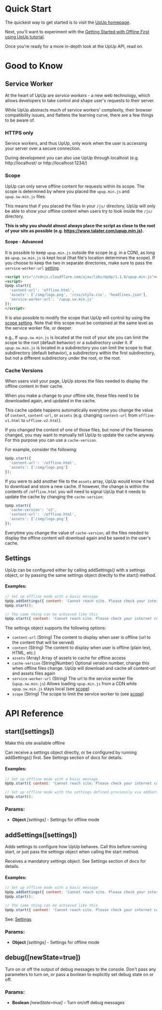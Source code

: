 

<!-- Start src/upup.js -->

# Quick Start

The quickest way to get started is to visit the [UpUp homepage](https://www.talater.com/upup/).

Next, you'll want to experiment with the [Getting Started with Offline First using UpUp tutorial](https://www.talater.com/upup/getting-started-with-offline-first.html).

Once you're ready for a more in-depth look at the UpUp API, read on.

# Good to Know

## Service Worker

At the heart of UpUp are *service workers* - a new web technology, which allows developers to take control and shape user's requests to their server.

While UpUp abstracts much of service workers' complexity, their browser compatibility issues, and flattens the learning curve, there are a few things to be aware of.

### HTTPS only

Service workers, and thus UpUp, only work when the user is accessing your server over a secure connection.

During development you can also use UpUp through localhost (e.g. http://localhost/ or http://localhost:1234/)

### Scope

UpUp can only serve offline content for requests within its scope. The scope is determined by where you placed the `upup.min.js` and `upup.sw.min.js` files.

This means that if you placed the files in your `/js/` directory, UpUp will only be able to show your offline content when users try to look inside the `/js/` directory.

**This is why you should almost always place the script as close to the root of your site as possible (e.g. https://www.talater.com/upup.min.js).**

#### Scope - Advanced
It is possible to keep `upup.min.js` outside the scope (e.g. in a CDN), as long as `upup.sw.min.js` is kept local (that file's location determines the scope).
If you choose to keep the two in separate directories, make sure to pass the `service-worker-url` [setting](https://github.com/TalAter/UpUp/tree/master/docs#settings).
````html
<script src="//cdnjs.cloudflare.com/ajax/libs/UpUp/1.1.0/upup.min.js"></script>
<script>
UpUp.start({
  'content-url': 'offline.html',
  'assets': ['/img/logo.png', '/css/style.css', 'headlines.json'],
  'service-worker-url': '/upup.sw.min.js'
});
</script>
````

It is also possible to modify the scope that UpUp will control by using the [scope setting](https://github.com/TalAter/UpUp/tree/master/docs#settings). Note that this scope must be contained at the same level as the service worker file, or deeper.

e.g., If `upup.sw.min.js` is located at the root of your site you can limit the scope to the root (default behavior) or a subdirectory under it. If `upup.sw.min.js` is located in a subdirectory you can limit the scope to that subdirectory (default behavior), a subdirectory within the first subdirectory, but not a different subdirectory under the root, or the root.

### Cache Versions

When users visit your page, UpUp stores the files needed to display the offline content in their cache.

When you make a change to your offline site, these files need to be downloaded again, and updated in the cache.

This cache update happens automatically everytime you change the value of `content`, `content-url`, or `assets` (e.g. changing `content-url` from `offline-v1.html` to `offline-v2.html`).

If you changed the content of one of those files, but none of the filenames changed, you may want to manually tell UpUp to update the cache anyway. For this purpose you can use a `cache-version`.

For example, consider the following:

````javascript
UpUp.start({
  'content-url': '/offline.html',
  'assets': ['/img/logo.png']
});
````

If you were to add another file to the `assets` array, UpUp would know it had to download and store a new cache. If however, the change is within the contents of `/offline.html` you will need to signal UpUp that it needs to update the cache by changing the `cache-version`:

````javascript
UpUp.start({
  'cache-version': 'v2',
  'content-url': '/offline.html',
  'assets': ['/img/logo.png']
});
````

Everytime you change the value of `cache-version`, all the files needed to display the offline content will download again and be saved in the user's cache.

## Settings

UpUp can be configured either by calling addSettings() with a settings object, or by passing the
same settings object directly to the start() method.

#### Examples:
````javascript
// Set up offline mode with a basic message
UpUp.addSettings({ content: 'Cannot reach site. Please check your internet connection.' });
UpUp.start();

// The same thing can be achieved like this
UpUp.start({ content: 'Cannot reach site. Please check your internet connection.' });
````

The settings object supports the following options:
- `content-url`        (String)  The content to display when user is offline (url to the content that will be served)
- `content`            (String)  The content to display when user is offline (plain text, HTML, etc.)
- `assets`             (Array)   Array of assets to cache for offline access
- `cache-version`      (String|Number) Optional version number, change this when offline files change. UpUp will download and cache all content-url and assets files again
- `service-worker-url` (String)  The url to the service worker file (`upup.sw.min.js`)
                                 Allows loading `upup.min.js` from a CDN while `upup.sw.min.js` stays local (see [scope](https://github.com/TalAter/UpUp/blob/master/docs/README.md#scope))
- `scope`              (String)  The scope to limit the service worker to (see [scope](https://github.com/TalAter/UpUp/blob/master/docs/README.md#scope))

# API Reference

## start([settings])

Make this site available offline

Can receive a settings object directly, or be configured by running addSettings() first.
See Settings section of docs for details.

#### Examples:
````javascript
// Set up offline mode with a basic message
UpUp.start({ content: 'Cannot reach site. Please check your internet connection.' });

// Set up offline mode with the settings defined previously via addSettings()
UpUp.start();
````

### Params:

* **Object** *[settings]* - Settings for offline mode

## addSettings([settings])

Adds settings to configure how UpUp behaves.
Call this before running start, or just pass the settings object when calling the start method.

Receives a mandatory settings object. See Settings section of docs for details.

#### Examples:
````javascript
// Set up offline mode with a basic message
UpUp.addSettings({ content: 'Cannot reach site. Please check your internet connection.' });
UpUp.start();

// The same thing can be achieved like this
UpUp.start({ content: 'Cannot reach site. Please check your internet connection.' });
````

See: [Settings](#settings)

### Params:

* **Object** *[settings]* - Settings for offline mode

## debug([newState=true])

Turn on or off the output of debug messages to the console.
Don't pass any parameters to turn on, or pass a boolean to explicitly set
debug state on or off.

### Params:

* **Boolean** *[newState=true]* - Turn on/off debug messages

<!-- End src/upup.js -->

